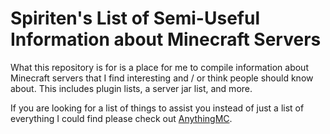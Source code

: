 # Spiriten's List of Semi-Useful Information about Minecraft Servers

What this repository is for is a place for me to compile information
about Minecraft servers that I find interesting and / or think people
should know about. This includes plugin lists, a server jar list,
and more.

If you are looking for a list of things to assist you instead of just
a list of everything I could find please check out [AnythingMC](https://github.com/Anything-Minecraft-Team/anything-minecraft/tree/main/tutorials/en_us).

